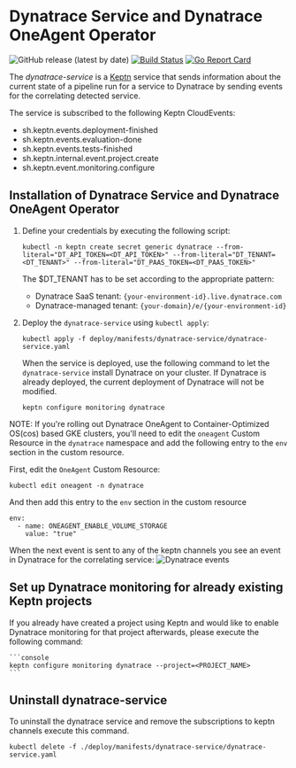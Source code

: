 # Dynatrace Service and Dynatrace OneAgent Operator
![GitHub release (latest by date)](https://img.shields.io/github/v/release/keptn-contrib/dynatrace-service)
[![Build Status](https://travis-ci.org/keptn-contrib/dynatrace-service.svg?branch=master)](https://travis-ci.org/keptn-contrib/dynatrace-service)
[![Go Report Card](https://goreportcard.com/badge/github.com/keptn-contrib/dynatrace-service)](https://goreportcard.com/report/github.com/keptn-contrib/dynatrace-service)

The *dynatrace-service* is a [Keptn](https://keptn.sh) service that sends information about the current state of a 
 pipeline run for a service to Dynatrace by sending events for the correlating detected service. 
 
The service is subscribed to the following Keptn CloudEvents:

- sh.keptn.events.deployment-finished
- sh.keptn.events.evaluation-done
- sh.keptn.events.tests-finished
- sh.keptn.internal.event.project.create
- sh.keptn.event.monitoring.configure

## Installation of Dynatrace Service and Dynatrace OneAgent Operator

1. Define your credentials by executing the following script:
    ```console
    kubectl -n keptn create secret generic dynatrace --from-literal="DT_API_TOKEN=<DT_API_TOKEN>" --from-literal="DT_TENANT=<DT_TENANT>" --from-literal="DT_PAAS_TOKEN=<DT_PAAS_TOKEN>"
    ```
    The $DT_TENANT has to be set according to the appropriate pattern:
    - Dynatrace SaaS tenant: `{your-environment-id}.live.dynatrace.com`
    - Dynatrace-managed tenant: `{your-domain}/e/{your-environment-id}`

1. Deploy the `dynatrace-service` using `kubectl apply`:

    ```console
    kubectl apply -f deploy/manifests/dynatrace-service/dynatrace-service.yaml
    ```
   
    When the service is deployed, use the following command to let the `dynatrace-service` install Dynatrace on your cluster. If Dynatrace is already deployed, the current deployment of Dynatrace will not be modified.

    ```console
    keptn configure monitoring dynatrace
    ```
   
 NOTE: If you're rolling out Dynatrace OneAgent to Container-Optimized OS(cos) based GKE clusters, you'll need to edit the `oneagent` Custom Resource in the `dynatrace` namespace and 
 add the following entry to the `env` section in the custom resource.
 
 First, edit the `OneAgent` Custom Resource:
  ```console
  kubectl edit oneagent -n dynatrace
  ```
 And then add this entry to the `env` section in the custom resource
 
  ```console
  env:
    - name: ONEAGENT_ENABLE_VOLUME_STORAGE
      value: "true"
  ```

  When the next event is sent to any of the keptn channels you see an event in Dynatrace for the correlating service:
![Dynatrace events](https://raw.githubusercontent.com/keptn-contrib/dynatrace-service/release-0.6.1/assets/events.png?raw=true "Dynatrace Events")

## Set up Dynatrace monitoring for already existing Keptn projects

If you already have created a project using Keptn and would like to enable Dynatrace monitoring for that project afterwards, please execute the following command:

    ```console
    keptn configure monitoring dynatrace --project=<PROJECT_NAME>
    ```

## Uninstall dynatrace-service

To uninstall the dynatrace service and remove the subscriptions to keptn channels execute this command.

```console
kubectl delete -f ./deploy/manifests/dynatrace-service/dynatrace-service.yaml
```
